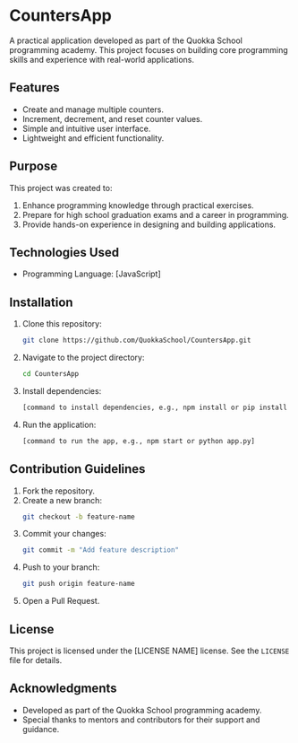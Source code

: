 # CountersApp

A practical application developed as part of the Quokka School programming academy. This project focuses on building core programming skills and experience with real-world applications.

## Features

- Create and manage multiple counters.
- Increment, decrement, and reset counter values.
- Simple and intuitive user interface.
- Lightweight and efficient functionality.

## Purpose

This project was created to:

1. Enhance programming knowledge through practical exercises.
2. Prepare for high school graduation exams and a career in programming.
3. Provide hands-on experience in designing and building applications.

## Technologies Used

- Programming Language: [JavaScript]

## Installation

1. Clone this repository:
   ```bash
   git clone https://github.com/QuokkaSchool/CountersApp.git
   ```
2. Navigate to the project directory:
   ```bash
   cd CountersApp
   ```
3. Install dependencies:
   ```bash
   [command to install dependencies, e.g., npm install or pip install -r requirements.txt]
   ```
4. Run the application:
   ```bash
   [command to run the app, e.g., npm start or python app.py]
   ```

## Contribution Guidelines

1. Fork the repository.
2. Create a new branch:
   ```bash
   git checkout -b feature-name
   ```
3. Commit your changes:
   ```bash
   git commit -m "Add feature description"
   ```
4. Push to your branch:
   ```bash
   git push origin feature-name
   ```
5. Open a Pull Request.

## License

This project is licensed under the [LICENSE NAME] license. See the `LICENSE` file for details.

## Acknowledgments

- Developed as part of the Quokka School programming academy.
- Special thanks to mentors and contributors for their support and guidance.
